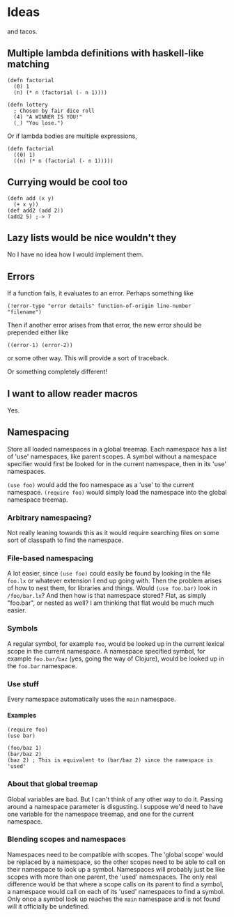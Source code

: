 Ideas
=====

and tacos.

Multiple lambda definitions with haskell-like matching
------------------------------------------------------

    (defn factorial
      (0) 1
      (n) (* n (factorial (- n 1))))

    (defn lottery
      ; Chosen by fair dice roll
      (4) "A WINNER IS YOU!"
      (_) "You lose.")

Or if lambda bodies are multiple expressions,

    (defn factorial
      ((0) 1)
      ((n) (* n (factorial (- n 1)))))

Currying would be cool too
--------------------------

    (defn add (x y)
      (+ x y))
    (def add2 (add 2))
    (add2 5) ;-> 7

Lazy lists would be nice wouldn't they
--------------------------------------

No I have no idea how I would implement them.

Errors
------

If a function fails, it evaluates to an error. Perhaps something like

    (!error-type "error details" function-of-origin line-number "filename")

Then if another error arises from that error, the new error should be prepended either like

    ((error-1) (error-2))

or some other way. This will provide a sort of traceback.

Or something completely different!

I want to allow reader macros
-----------------------------

Yes.

Namespacing
-----------

Store all loaded namespaces in a global treemap.
Each namespace has a list of 'use' namespaces, like parent scopes. A
symbol without a namespace specifier would first be looked for in the
current namespace, then in its 'use' namespaces.

`(use foo)` would add the foo namespace as a 'use' to the current
namespace.
`(require foo)` would simply load the namespace into the global
namespace treemap.

### Arbitrary namespacing?

Not really leaning towards this as it would require searching files on
some sort of classpath to find the namespace.

### File-based namespacing

A lot easier, since `(use foo)` could easily be found by looking in
the file `foo.lx` or whatever extension I end up going with. Then the
problem arises of how to nest them, for libraries and things. Would
`(use foo.bar)` look in `/foo/bar.lx`? And then how is that namespace
stored? Flat, as simply "foo.bar", or nested as well? I am thinking
that flat would be much much easier.

### Symbols

A regular symbol, for example `foo`, would be looked up in the current
lexical scope in the current namespace. A namespace specified symbol,
for example `foo.bar/baz` (yes, going the way of Clojure), would be
looked up in the `foo.bar` namespace.

### Use stuff

Every namespace automatically uses the `main` namespace.

#### Examples

    (require foo)
    (use bar)

    (foo/baz 1)
    (bar/baz 2)
    (baz 2) ; This is equivalent to (bar/baz 2) since the namespace is 'used'

### About that global treemap

Global variables are bad. But I can't think of any other way to do
it. Passing around a namespace parameter is disgusting. I suppose
we'd need to have one variable for the namespace treemap, and one for
the current namespace.

### Blending scopes and namespaces

Namespaces need to be compatible with scopes. The 'global scope' would
be replaced by a namespace, so the other scopes need to be able to
call on their namespace to look up a symbol. Namespaces will probably
just be like scopes with more than one parent, the 'used'
namespaces. The only real difference would be that where a scope calls
on its parent to find a symbol, a namespace would call on each of its
'used' namespaces to find a symbol. Only once a symbol look up reaches
the `main` namespace and is not found will it officially be undefined.
